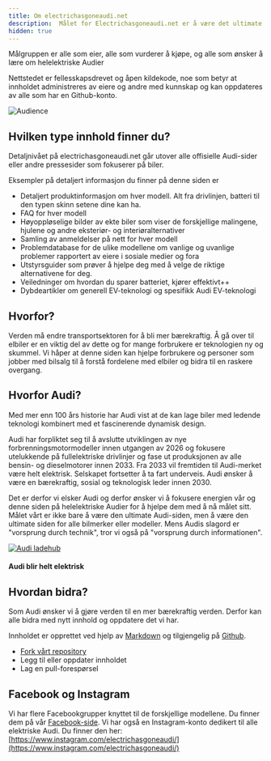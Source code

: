 ```yaml
---
title: Om electrichasgoneaudi.net
description:  Målet for Electrichasgoneaudi.net er å være det ultimate nettsted for helelektriske biler fra Audi.
hidden: true
---
```

<!-- markdownlint-disable MD033 -->

Målgruppen er alle som eier, alle som vurderer å kjøpe, og alle som ønsker å lære om helelektriske Audier

Nettstedet er fellesskapsdrevet og åpen kildekode, noe som betyr at innholdet administreres av eiere og andre med kunnskap og kan oppdateres av alle som har en Github-konto.

![Audience](https://media.electrichasgoneaudi.net/multimedia/articles/about/about_2.jpg "Vi har besøkende fra de fleste land på planeten")

## Hvilken type innhold finner du?

Detaljnivået på electrichasgoneaudi.net går utover alle offisielle Audi-sider eller andre pressesider som fokuserer på biler.

Eksempler på detaljert informasjon du finner på denne siden er

- Detaljert produktinformasjon om hver modell. Alt fra drivlinjen, batteri til den typen skinn setene dine kan ha.
- FAQ for hver modell
- Høyoppløselige bilder av ekte biler som viser de forskjellige malingene, hjulene og andre eksteriør- og interiøralternativer
- Samling av anmeldelser på nett for hver modell
- Problemdatabase for de ulike modellene om vanlige og uvanlige problemer rapportert av eiere i sosiale medier og fora
- Utstyrsguider som prøver å hjelpe deg med å velge de riktige alternativene for deg.
- Veiledninger om hvordan du sparer batteriet, kjører effektivt++
- Dybdeartikler om generell EV-teknologi og spesifikk Audi EV-teknologi

## Hvorfor?

Verden må endre transportsektoren for å bli mer bærekraftig. Å gå over til elbiler er en viktig del av dette og for mange forbrukere er teknologien ny og skummel. Vi håper at denne siden kan hjelpe forbrukere og personer som jobber med bilsalg til å forstå fordelene med elbiler og bidra til en raskere overgang.

## Hvorfor Audi?

Med mer enn 100 års historie har Audi vist at de kan lage biler med ledende teknologi kombinert med et fascinerende dynamisk design.

Audi har forpliktet seg til å avslutte utviklingen av nye forbrenningsmotormodeller innen utgangen av 2026 og fokusere utelukkende på fullelektriske drivlinjer og fase ut produksjonen av alle bensin- og dieselmotorer innen 2033. Fra 2033 vil fremtiden til Audi-merket være helt elektrisk. Selskapet fortsetter å ta fart underveis. Audi ønsker å være en bærekraftig, sosial og teknologisk leder innen 2030.

Det er derfor vi elsker Audi og derfor ønsker vi å fokusere energien vår og denne siden på helelektriske Audier for å hjelpe dem med å nå målet sitt. Målet vårt er ikke bare å være den ultimate Audi-siden, men å være den ultimate siden for alle bilmerker eller modeller. Mens Audis slagord er "vorsprung durch technik", tror vi også på "vorsprung durch informationen".

<figur>
    <a href="https://media.electrichasgoneaudi.net/multimedia/articles/about/about_1.jpg">
        <img src="https://media.electrichasgoneaudi.net/multimedia/articles/about/about_1s.jpg" class="img-fluid" alt="Audi ladehub" title="Audi ladehub">
    </a>
    <figcaption><h4>Audi blir helt elektrisk</h4></figcaption>
</figur>

## Hvordan bidra?

Som Audi ønsker vi å gjøre verden til en mer bærekraftig verden. Derfor kan alle bidra med nytt innhold og oppdatere det vi har.

Innholdet er opprettet ved hjelp av [Markdown](https://en.wikipedia.org/wiki/Markdown) og tilgjengelig på [Github](https://github.com/electrichasgoneaudi/electrichasgoneaudi.github.io).

- [Fork vårt repository](https://docs.github.com/en/get-started/quickstart/fork-a-repo)
- Legg til eller oppdater innholdet
- Lag en pull-forespørsel

## Facebook og Instagram

Vi har flere Facebookgrupper knyttet til de forskjellige modellene. Du finner dem på vår [Facebook-side](https://www.facebook.com/electrichasgoneaudi/groups/). Vi har også en Instagram-konto dedikert til alle elektriske Audi. Du finner den her: [https://www.instagram.com/electrichasgoneaudi/](https://www.instagram.com/electrichasgoneaudi/)
